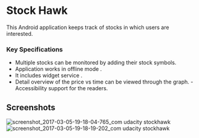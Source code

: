 
# Stock Hawk
This Android application keeps track of stocks in which users are interested.

### Key Specifications
- Multiple stocks can be monitored by adding their stock symbols.
- Application works in offline mode .
- It includes widget service .
- Detail overview of the price vs time can be viewed through the graph.
-Accessibility support for the readers.

## Screenshots

![screenshot_2017-03-05-19-18-04-765_com udacity stockhawk](https://cloud.githubusercontent.com/assets/12882834/23806887/7234a374-05e9-11e7-9de3-dec9a18eb692.png)
![screenshot_2017-03-05-19-18-19-202_com udacity stockhawk](https://cloud.githubusercontent.com/assets/12882834/23806888/723a3afa-05e9-11e7-96dd-ee2a3e091ade.png)